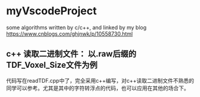 # myVscodeProject
some algorithms written by c/c++, and linked by my blog 
https://www.cnblogs.com/ghjnwk/p/10558730.html

## c++ 读取二进制文件： 以.raw后缀的TDF_Voxel_Size文件为例
代码写在readTDF.cpp中了，完全采用c++编写，对c++读取二进制文件不熟悉的同学可以参考。尤其是其中的字符转浮点的代码，也可以应用在其他的场合下。
